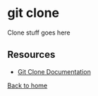 # git clone

Clone stuff goes here

## Resources

- [Git Clone Documentation](https://git-scm.com/docs/git-clone)

[Back to home](../README.md)